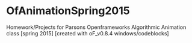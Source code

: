 # OfAnimationSpring2015
Homework/Projects for Parsons Openframeworks Algorithmic Animation class [spring 2015]
[created with oF_v0.8.4 windows/codeblocks]